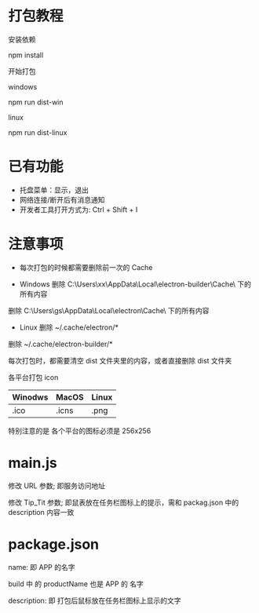 # 打包教程
安装依赖

npm install

开始打包

windows

npm run dist-win

linux

npm run dist-linux

# 已有功能
- 托盘菜单：显示，退出
- 网络连接/断开后有消息通知
- 开发者工具打开方式为: Ctrl + Shift + I

# 注意事项
 - 每次打包的时候都需要删除前一次的 Cache

- Windows
删除 C:\Users\xx\AppData\Local\electron-builder\Cache\ 下的所有内容

删除 C:\Users\gs\AppData\Local\electron\Cache\ 下的所有内容
- Linux
删除 ~/.cache/electron/*

删除 ~/.cache/electron-builder/*

每次打包时，都需要清空 dist 文件夹里的内容，或者直接删除 dist 文件夹

各平台打包 icon

|Winodws|MacOS|Linux|
| --- | --- | --- |
|.ico|.icns|.png|
特别注意的是 各个平台的图标必须是 256x256

# main.js

修改 URL 参数; 即服务访问地址

修改 Tip_Tit 参数; 即鼠表放在任务栏图标上的提示，需和 packag.json 中的 description 内容一致

# package.json

name: 即 APP 的名字

build 中 的 productName 也是 APP 的 名字

description: 即 打包后鼠标放在任务栏图标上显示的文字
